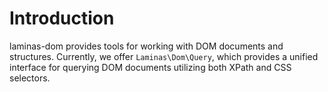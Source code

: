 # Introduction

laminas-dom provides tools for working with DOM documents and structures.
Currently, we offer `Laminas\Dom\Query`, which provides a unified interface for
querying DOM documents utilizing both XPath and CSS selectors.
